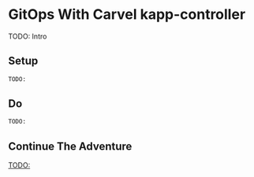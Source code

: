 # GitOps With Carvel kapp-controller

TODO: Intro

## Setup

```bash
TODO:
```

## Do

```bash
TODO:
```

## Continue The Adventure

[TODO:](TODO:)
